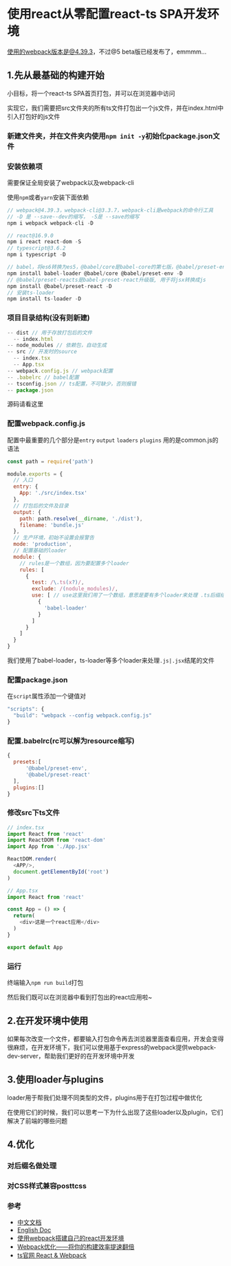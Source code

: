 # 使用react从零配置react-ts SPA开发环境

使用的webpack版本是@4.39.3，不过@5 beta版已经发布了，emmmm...

## 1.先从最基础的构建开始
小目标，将一个react-ts SPA首页打包，并可以在浏览器中访问  

实现它，我们需要把src文件夹的所有ts文件打包出一个js文件，并在index.html中引入打包好的js文件

### 新建文件夹，并在文件夹内使用`npm init -y`初始化package.json文件

### 安装依赖项
需要保证全局安装了webpack以及webpack-cli

使用`npm`或者`yarn`安装下面依赖
```js
// webpack@4.39.3，webpack-cli@3.3.7，webpack-cli是webpack的命令行工具
// -D 是 --save--dev的缩写， -S是 --save的缩写
npm i webpack webpack-cli -D

// react@16.9.0
npm i react react-dom -S
// typescript@3.6.2
npm i typescript -D

// babel，将es6转换为es5，@babel/core是babel-core的第七版，@babel/preset-env是babel-preset-env升级版，不需要安装babel-preset-stage-0
npm install babel-loader @babel/core @babel/preset-env -D
// @babel/preset-reacts是babel-preset-react升级版, 用于将jsx转换成js
npm install @babel/preset-react -D
// 安装ts-loader
npm install ts-loader -D
```

### 项目目录结构(没有则新建)
```js
-- dist // 用于存放打包后的文件
  -- index.html
-- node_modules // 依赖包，自动生成
-- src // 开发时的source
  -- index.tsx
  -- App.tsx
-- webpack.config.js // webpack配置
-- .babelrc // babel配置
-- tsconfig.json // ts配置，不可缺少，否则报错
-- package.json
```

源码请看这里[]()

### 配置webpack.config.js
配置中最重要的几个部分是`entry` `output` `loaders` `plugins`
用的是common.js的语法
```js
const path = require('path')

module.exports = {
  // 入口
  entry: {
    App: './src/index.tsx'
  },
  // 打包后的文件及目录
  output: {
    path: path.resolve(__dirname, './dist'),
    filename: 'bundle.js'
  },
  // 生产环境，初始不设置会报警告
  mode: 'production',
  // 配置基础的loader
  module: {
    // rules是一个数组，因为要配置多个loader
    rules: [
      {
        test: /\.ts(x?)/,
        exclude: /(nodule_modules)/,
        use: [ // use这里我们用了一个数组，意思是要有多个loader来处理 .ts后缀结尾的文件
          {
            'babel-loader'
          }
        ]
      }
    ]
  }
}
```
我们使用了babel-loader，ts-loader等多个loader来处理`.js|.jsx`结尾的文件

### 配置package.json
在`script`属性添加一个键值对
```js
"scripts": {
  "build": "webpack --config webpack.config.js"
}
```

### 配置.babelrc(rc可以解为resource缩写)
```js
{
  presets:[
      '@babel/preset-env',
      '@babel/preset-react'
  ],
  plugins:[]
}
```

### 修改src下ts文件
```ts
// index.tsx
import React from 'react'
import ReactDOM from 'react-dom'
import App from './App.jsx'

ReactDOM.render(
  <APP/>,
  document.getElementById('root')
)
```
```ts
// App.tsx
import React from 'react'

const App = () => {
  return(
    <div>这是一个react应用</div>
  )
}

export default App
```

### 运行
终端输入`npm run build`打包

然后我们既可以在浏览器中看到打包出的react应用啦~

## 2.在开发环境中使用
如果每次改变一个文件，都要输入打包命令再去浏览器里面查看应用，开发会变得很麻烦，在开发环境下，我们可以使用基于express的webpack提供webpack-dev-server，帮助我们更好的在开发环境中开发

## 3.使用loader与plugins
loader用于帮我们处理不同类型的文件，plugins用于在打包过程中做优化  

在使用它们的时候，我们可以思考一下为什么出现了这些loader以及plugin，它们解决了前端的哪些问题


## 4.优化
### 对后缀名做处理
### 对CSS样式兼容posttcss

### 参考
- [中文文档](https://www.webpackjs.com)
- [English Doc](https://webpack.js.org)
- [使用webpack搭建自己的react开发环境](https://github.com/tobeapro/react-webpack-conf)
- [Webpack优化——将你的构建效率提速翻倍](https://juejin.im/post/5d614dc96fb9a06ae3726b3e)
- [ts官网 React & Webpack](http://www.typescriptlang.org/docs/handbook/react-&-webpack.html)
